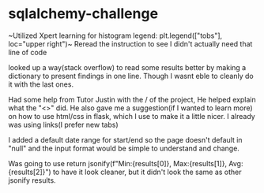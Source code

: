 # sqlalchemy-challenge
~Utilized Xpert learning for histogram legend: plt.legend(["tobs"], loc="upper right")~
Reread the instruction to see I didn't actually need that line of code

looked up a way(stack overflow) to read some results better by making a dictionary to present findings in one line. Though I wasnt eble to cleanly do it with the last ones.

Had some help from Tutor Justin with the <start>/<end> of the project, He helped explain what the "<>" did.
He also gave me a suggestion(if I wanted to learn more) on how to use html/css in flask, which I use to make it a little nicer. I already was using links(I prefer new tabs)

I added a default date range for start/end so the page doesn't default in "null" and the input format would be simple to understand and change.

Was going to use return jsonify(f"Min:{results[0]}, Max:{results[1]}, Avg:{results[2]}") to have it look cleaner, but it didn't look the same as other jsonify results.
